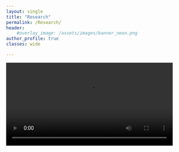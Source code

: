 ```yaml
---
layout: single
title: "Research"
permalink: /Research/
header:
    #overlay_image: /assets/images/banner_neon.png
author_profile: true
classes: wide

---
```


<video width="90%" height="auto" max-height="100%" controls="controls">
  <source src="/assets/images/SIoverflow.mp4" type="video/mp4">
</video>
